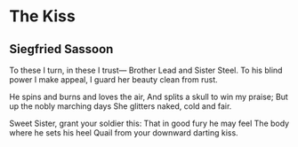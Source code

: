 # The Kiss
## Siegfried Sassoon
To these I turn, in these I trust—
Brother Lead and Sister Steel.
To his blind power I make appeal,
I guard her beauty clean from rust.

He spins and burns and loves the air,
And splits a skull to win my praise;
But up the nobly marching days
She glitters naked, cold and fair.

Sweet Sister, grant your soldier this:
That in good fury he may feel
The body where he sets his heel
Quail from your downward darting kiss.